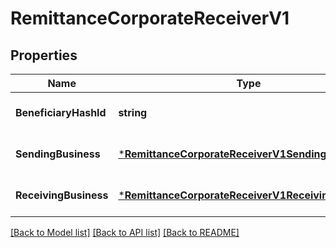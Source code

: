 # RemittanceCorporateReceiverV1

## Properties
Name | Type | Description | Notes
------------ | ------------- | ------------- | -------------
**BeneficiaryHashId** | **string** |  | [optional] [default to null]
**SendingBusiness** | [***RemittanceCorporateReceiverV1SendingBusiness**](Remittance_corporate_receiver.v1_sending_business.md) |  | [optional] [default to null]
**ReceivingBusiness** | [***RemittanceCorporateReceiverV1ReceivingBusiness**](Remittance_corporate_receiver.v1_receiving_business.md) |  | [optional] [default to null]

[[Back to Model list]](../README.md#documentation-for-models) [[Back to API list]](../README.md#documentation-for-api-endpoints) [[Back to README]](../README.md)

